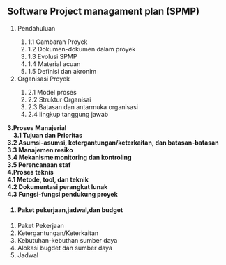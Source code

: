 <h2>Software Project managament plan (SPMP)</h2>
<ol><li>Pendahuluan</li>
	<ol>
		<li>1.1 Gambaran Proyek</li>
		<li>1.2 Dokumen-dokumen dalam proyek</li>
		<li>1.3 Evolusi SPMP</li>
		<li>1.4 Material acuan</li>
		<li>1.5 Definisi dan akronim</li>
	</ol>
	<li>Organisasi Proyek</li>
	<ol>
		<li>2.1 Model proses</li>
		<li>2.2 Struktur Organisai</li>
		<li>2.3 Batasan dan antarmuka organisasi</li>
		<li>2.4 lingkup tanggung jawab</li>
	</ol>
</ol>

**3.Proses Manajerial** <br>
	&emsp;**3.1 Tujuan dan Prioritas**<br>
	**3.2 Asumsi-asumsi, ketergantungan/keterkaitan, dan batasan-batasan**<br>
	**3.3 Manajemen resiko**<br>
	**3.4	Mekanisme monitoring dan kontroling**<br>
	**3.5	Perencanaan staf**<br>
**4.Proses teknis**<br>
	**4.1 Metode, tool, dan teknik**<br>
	**4.2 Dokumentasi perangkat lunak**<br>
	**4.3 Fungsi-fungsi pendukung proyek**<br>
<h4>
	<ol type="5">
		<li>Paket pekerjaan,jadwal,dan budget</li>
	</ol>
</h4>
<ol type="5.1">
	<li>Paket Pekerjaan </li>
	<li>Ketergantungan/Keterkaitan</li>
 	<li>Kebutuhan-kebuthan sumber daya</li>
 	<li>Alokasi bugdet dan sumber daya</li>
 	<li>Jadwal</li>
</ol>
 

